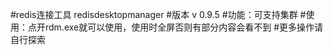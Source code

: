 #redis连接工具 redisdesktopmanager 
#版本 v 0.9.5 
#功能：可支持集群
#使用：点开rdm.exe就可以使用，使用时全屏否则有部分内容会看不到
#更多操作请自行探索
